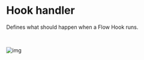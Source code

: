 # Hook handler

Defines what should happen when a Flow Hook runs.


<br/>

![img](https://profitbasedocs.blob.core.windows.net/flowimages/builtInFlow.png)

<br/>
